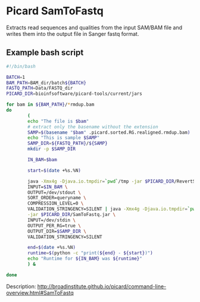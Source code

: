 Picard SamToFastq
=================
Extracts read sequences and qualities from the input SAM/BAM file and writes
them into the output file in Sanger fastq format.

Example bash script
-------------------

```bash
#!/bin/bash

BATCH=1
BAM_PATH=BAM_dir/batch${BATCH}
FASTQ_PATH=Data/FASTQ_dir
PICARD_DIR=bioinfsoftware/picard-tools/current/jars

for bam in ${BAM_PATH}/*rmdup.bam
do
        (
        echo "The file is $bam"
        # extract only the basename without the extension
        SAMP=$(basename "$bam" .picard.sorted.RG.realigned.rmdup.bam)
        echo "This is sample $SAMP"
        SAMP_DIR=${FASTQ_PATH}/${SAMP}
        mkdir -p $SAMP_DIR

        IN_BAM=$bam

        start=$(date +%s.%N)

        java -Xmx4g -Djava.io.tmpdir=`pwd`/tmp -jar $PICARD_DIR/RevertSam.jar \
        INPUT=$IN_BAM \
        OUTPUT=/dev/stdout \
        SORT_ORDER=queryname \
        COMPRESSION_LEVEL=0 \
        VALIDATION_STRINGENCY=SILENT | java -Xmx4g -Djava.io.tmpdir=`pwd`/tmp \
        -jar $PICARD_DIR/SamToFastq.jar \
        INPUT=/dev/stdin \
        OUTPUT_PER_RG=true \
        OUTPUT_DIR=$SAMP_DIR \
        VALIDATION_STRINGENCY=SILENT

        end=$(date +%s.%N)
        runtime=$(python -c "print(${end} - ${start})")
        echo "Runtime for ${IN_BAM} was ${runtime}"
        ) &

done
```

Description:
<http://broadinstitute.github.io/picard/command-line-overview.html#SamToFastq>
